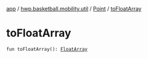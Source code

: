 [app](../../index.md) / [hwp.basketball.mobility.util](../index.md) / [Point](index.md) / [toFloatArray](.)

# toFloatArray

`fun toFloatArray(): `[`FloatArray`](https://kotlinlang.org/api/latest/jvm/stdlib/kotlin/-float-array/index.html)